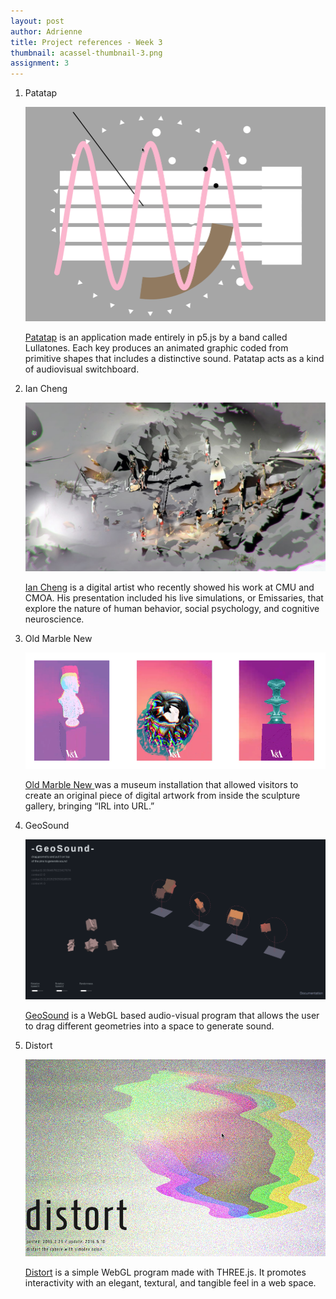 ```yaml
---
layout: post
author: Adrienne
title: Project references - Week 3
thumbnail: acassel-thumbnail-3.png
assignment: 3
---
```


1. Patatap

	![patatap](img/acassel/acassel-3/patatap.png)

	<a href="http://www.patatap.com" target="_blank">Patatap</a> is an application made entirely in p5.js by a band called Lullatones. Each key produces an animated graphic coded from primitive shapes that includes a distinctive sound. Patatap acts as a kind of audiovisual switchboard.

2. Ian Cheng

	![simulations](img/acassel/acassel-3/simulations.png)

	<a href="http://iancheng.com/#simulations" target="_blank">Ian Cheng</a> is a digital artist who recently showed his work at CMU and CMOA. His presentation included his live simulations, or Emissaries, that explore the nature of human behavior, social psychology, and cognitive neuroscience.

3. Old Marble New

	![sculptures](img/acassel/acassel-3/sculptures.png)

	<a href="http://www.stinkstudios.com/work/va-old-marble-new" target="_blank">Old Marble New </a> was a museum installation that allowed visitors to create an original piece of digital artwork from inside the sculpture gallery, bringing “IRL into URL.”

4. GeoSound

	![geosound](img/acassel/acassel-3/geosound.png)

	<a href="https://yanlinma.com/GeoSound2.github.io/" target="_blank">GeoSound</a> is a WebGL based audio-visual program that allows the user to drag different geometries into a space to generate sound.

5. Distort

	![distort](img/acassel/acassel-3/distort.png)

	<a href="http://ykob.github.io/sketch-threejs/sketch/distort.html">Distort</a> is a simple WebGL program made with THREE.js. It promotes interactivity with an elegant, textural, and tangible feel in a web space.








